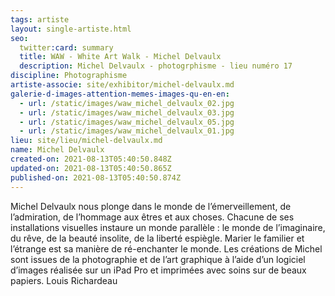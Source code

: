 ```yaml
---
tags: artiste
layout: single-artiste.html
seo:
  twitter:card: summary
  title: WAW - White Art Walk - Michel Delvaulx
  description: Michel Delvaulx - photogrphisme - lieu numéro 17
discipline: Photographisme
artiste-associe: site/exhibitor/michel-delvaulx.md
galerie-d-images-attention-memes-images-qu-en-en:
  - url: /static/images/waw_michel_delvaulx_02.jpg
  - url: /static/images/waw_michel_delvaulx_03.jpg
  - url: /static/images/waw_michel_delvaulx_05.jpg
  - url: /static/images/waw_michel_delvaulx_01.jpg
lieu: site/lieu/michel-delvaulx.md
name: Michel Delvaulx
created-on: 2021-08-13T05:40:50.848Z
updated-on: 2021-08-13T05:40:50.865Z
published-on: 2021-08-13T05:40:50.874Z
---
```

Michel Delvaulx nous plonge dans le monde de l’émerveillement, de l’admiration, de l’hommage aux êtres et aux choses.
Chacune de ses installations visuelles instaure un monde parallèle : le monde de l’imaginaire, du rêve, de la beauté insolite, de
la liberté espiègle.
Marier le familier et l’étrange est sa manière de ré-enchanter le monde.
Les créations de Michel sont issues de la photographie et de l’art graphique à l’aide d’un logiciel d’images réalisée sur un iPad
Pro et imprimées avec soins sur de beaux papiers.
Louis Richardeau